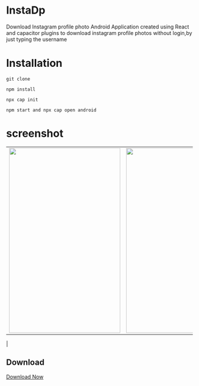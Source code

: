 # InstaDp
Download Instagram profile photo 
Android Application created using React and capacitor plugins to download instagram profile photos without login,by just typing the username


# Installation
`git clone`

`npm install`

`npx cap init`

`npm start and npx cap open android`

# screenshot

|   | |
| ------------- | ------------- |
| <img src="https://user-images.githubusercontent.com/49001649/85206277-9a856880-b33e-11ea-8da8-ee57a049cc56.jpeg" width="300" height="500">  | <img src="https://user-images.githubusercontent.com/49001649/85206291-abce7500-b33e-11ea-8a5b-e8adec6ed8c3.jpeg" width="300" height="500">
 |


## Download 
[Download Now](https://drive.google.com/file/d/1P6MHw40GQnzXYoQInSx-e8jk63Q1tZzr/view?usp=sharing)



